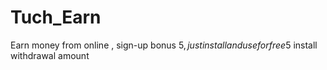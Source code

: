 # Tuch_Earn
Earn money from online , sign-up bonus 5$, just install and use  for free 5$ install withdrawal amount

